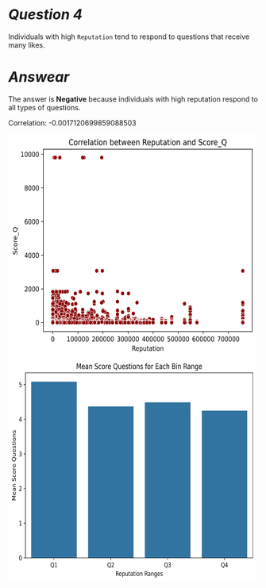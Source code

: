 # *Question  4*

Individuals with high `Reputation` tend to respond to questions that receive many likes.

# *Answear*

The answer is **Negative** because individuals with high reputation respond to all types of questions.

Correlation: -0.0017120699859088503

<img src="./Result%20question%204-1.png" width="500" height="450">
<img src="./Result%20question%204-2.png" width="500" height="450">
